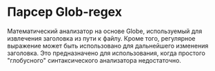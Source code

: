 # Парсер Glob-regex

Математический анализатор на основе Globe, используемый для извлечения заголовка из пути к файлу. Кроме того, регулярное выражение может быть использовано для дальнейшего изменения заголовка. Это предназначено для использования, когда простого "глобусного" синтаксического анализатора недостаточно.
